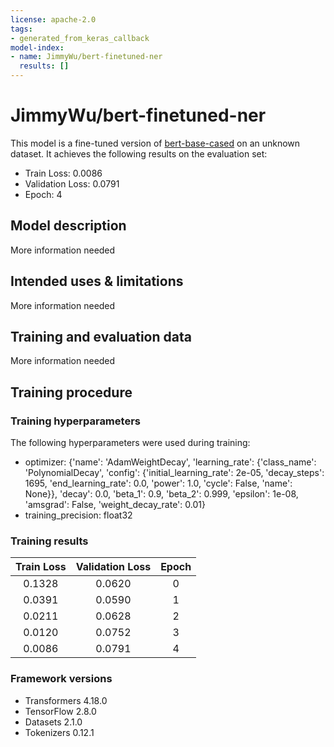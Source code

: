 ```yaml
---
license: apache-2.0
tags:
- generated_from_keras_callback
model-index:
- name: JimmyWu/bert-finetuned-ner
  results: []
---
```


<!-- This model card has been generated automatically according to the information Keras had access to. You should
probably proofread and complete it, then remove this comment. -->

# JimmyWu/bert-finetuned-ner

This model is a fine-tuned version of [bert-base-cased](https://huggingface.co/bert-base-cased) on an unknown dataset.
It achieves the following results on the evaluation set:
- Train Loss: 0.0086
- Validation Loss: 0.0791
- Epoch: 4

## Model description

More information needed

## Intended uses & limitations

More information needed

## Training and evaluation data

More information needed

## Training procedure

### Training hyperparameters

The following hyperparameters were used during training:
- optimizer: {'name': 'AdamWeightDecay', 'learning_rate': {'class_name': 'PolynomialDecay', 'config': {'initial_learning_rate': 2e-05, 'decay_steps': 1695, 'end_learning_rate': 0.0, 'power': 1.0, 'cycle': False, 'name': None}}, 'decay': 0.0, 'beta_1': 0.9, 'beta_2': 0.999, 'epsilon': 1e-08, 'amsgrad': False, 'weight_decay_rate': 0.01}
- training_precision: float32

### Training results

| Train Loss | Validation Loss | Epoch |
|:----------:|:---------------:|:-----:|
| 0.1328     | 0.0620          | 0     |
| 0.0391     | 0.0590          | 1     |
| 0.0211     | 0.0628          | 2     |
| 0.0120     | 0.0752          | 3     |
| 0.0086     | 0.0791          | 4     |


### Framework versions

- Transformers 4.18.0
- TensorFlow 2.8.0
- Datasets 2.1.0
- Tokenizers 0.12.1
